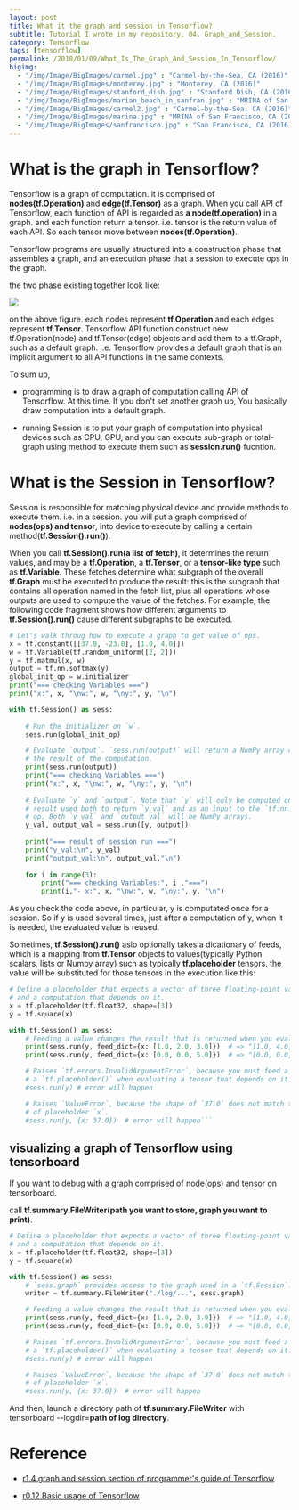 ```yaml
---
layout: post
title: What it the graph and session in Tensorflow?
subtitle: Tutorial I wrote in my repository, 04. Graph_and_Session.
category: Tensorflow
tags: [tensorflow]
permalink: /2018/01/09/What_Is_The_Graph_And_Session_In_Tensorflow/
bigimg: 
  - "/img/Image/BigImages/carmel.jpg" : "Carmel-by-the-Sea, CA (2016)"
  - "/img/Image/BigImages/monterey.jpg" : "Monterey, CA (2016)"
  - "/img/Image/BigImages/stanford_dish.jpg" : "Stanford Dish, CA (2016)"
  - "/img/Image/BigImages/marian_beach_in_sanfran.jpg" : "MRINA of San Francisco, CA (2016)"
  - "/img/Image/BigImages/carmel2.jpg" : "Carmel-by-the-Sea, CA (2016)"
  - "/img/Image/BigImages/marina.jpg" : "MRINA of San Francisco, CA (2016)"
  - "/img/Image/BigImages/sanfrancisco.jpg" : "San Francisco, CA (2016)"
---
```


# What is the graph in Tensorflow?

Tensorflow is a graph of computation. it is comprised of **nodes(tf.Operation)** and **edge(tf.Tensor)** as a graph. When you call API of Tensorflow, each function of API is regarded as **a node(tf.operation)** in a graph. and each function return a tensor. i.e. tensor is the return value of each API. So each tensor move between **nodes(tf.Operation)**.

Tensorflow programs are usually structured into a construction phase that assembles a graph, and an execution phase that a session to execute ops in the graph. 

the two phase existing together look like:

![](https://raw.githubusercontent.com/hyunyoung2/hyunyoung2_Machine_Learning/master/Tutorial/Tensorflow/01.BasicTensorflow/images/04.Graph_and_Session/tensors_flowing.gif)

on the above figure. each nodes represent **tf.Operation** and each edges represent **tf.Tensor**. Tensorflow API function construct new tf.Operation(node) and tf.Tensor(edge) objects and add them to a tf.Graph, such as a default graph. i.e. Tensorflow provides a default graph that is an implicit argument to all API functions in the same contexts. 

To sum up, 

  - programming is to draw a graph of computation calling API of Tensorflow. At this time. If you don't set another graph up, You basically draw computation into a default graph.
  
  - running Session is to put your graph of computation into physical devices such as CPU, GPU, and you can execute sub-graph or total-graph using method to execute them such as **session.run()** fucntion. 

# What is the Session in Tensorflow?

Session is responsible for matching physical device and provide methods to execute them. i.e. in a session. you will put a graph comprised of **nodes(ops) and tensor**, into device to execute by calling a certain method(**tf.Session().run()**). 

When you call **tf.Session().run(a list of fetch)**, it determines the return values, and may be a **tf.Operation**, a **tf.Tensor**, or a **tensor-like type** such as **tf.Variable**. These fetches determine what subgraph of the overall **tf.Graph** must be executed to produce the result: this is the subgraph that contains all operation named in the fetch list, plus all operations whose outputs are used to compute the value of the fetches. For example, the following code fragment shows how different arguments to **tf.Session().run()** cause different subgraphs to be executed.

```python
# Let's walk throug how to execute a graph to get value of ops.
x = tf.constant([[37.0, -23.0], [1.0, 4.0]])
w = tf.Variable(tf.random_uniform([2, 2]))
y = tf.matmul(x, w)
output = tf.nn.softmax(y)
global_init_op = w.initializer
print("=== checking Variables ===")
print("x:", x, "\nw:", w, "\ny:", y, "\n")

with tf.Session() as sess:
    
    # Run the initializer on `w`.
    sess.run(global_init_op)

    # Evaluate `output`. `sess.run(output)` will return a NumPy array containing
    # the result of the computation.
    print(sess.run(output))
    print("=== checking Variables ===")
    print("x:", x, "\nw:", w, "\ny:", y, "\n")
    
    # Evaluate `y` and `output`. Note that `y` will only be computed once, and its
    # result used both to return `y_val` and as an input to the `tf.nn.softmax()`
    # op. Both `y_val` and `output_val` will be NumPy arrays.
    y_val, output_val = sess.run([y, output])
    
    print("=== result of session run ===")
    print("y_val:\n", y_val)
    print("output_val:\n", output_val,"\n")
    
    for i in range(3):
        print("=== checking Variables:", i ,"===")
        print(i,"- x:", x, "\nw:", w, "\ny:", y, "\n")
```

As you check the code above, in particular, y is computated once for a session. So if y is used several times, just after a computation of y, when it is needed, the evaluated value is reused.

Sometimes, **tf.Session().run()** aslo optionally takes a dicationary of feeds, which is a mapping from **tf.Tensor** objects to values(typically Python scalars, lists or Numpy array) such as typically **tf.placeholder** tensors. the value will be substituted for those tensors in the execution like this:

```python
# Define a placeholder that expects a vector of three floating-point values,
# and a computation that depends on it.
x = tf.placeholder(tf.float32, shape=[3])
y = tf.square(x)

with tf.Session() as sess:
    # Feeding a value changes the result that is returned when you evaluate `y`.
    print(sess.run(y, feed_dict={x: [1.0, 2.0, 3.0]})  # => "[1.0, 4.0, 9.0]"
    print(sess.run(y, feed_dict={x: [0.0, 0.0, 5.0]})  # => "[0.0, 0.0, 25.0]"

    # Raises `tf.errors.InvalidArgumentError`, because you must feed a value for
    # a `tf.placeholder()` when evaluating a tensor that depends on it.
    #sess.run(y) # error will happen

    # Raises `ValueError`, because the shape of `37.0` does not match the shape
    # of placeholder `x`.
    #sess.run(y, {x: 37.0})  # error will happen```
```
## visualizing a graph of Tensorflow using tensorboard

If you want to debug with a graph comprised of node(ops) and tensor on tensorboard. 

call **tf.summary.FileWriter(path you want to store,  graph you want to print)**.

```python
# Define a placeholder that expects a vector of three floating-point values,
# and a computation that depends on it.
x = tf.placeholder(tf.float32, shape=[3])
y = tf.square(x)

with tf.Session() as sess:
    # `sess.graph` provides access to the graph used in a `tf.Session`.
    writer = tf.summary.FileWriter("./log/...", sess.graph)

    # Feeding a value changes the result that is returned when you evaluate `y`.
    print(sess.run(y, feed_dict={x: [1.0, 2.0, 3.0]})  # => "[1.0, 4.0, 9.0]"
    print(sess.run(y, feed_dict={x: [0.0, 0.0, 5.0]})  # => "[0.0, 0.0, 25.0]"

    # Raises `tf.errors.InvalidArgumentError`, because you must feed a value for
    # a `tf.placeholder()` when evaluating a tensor that depends on it.
    #sess.run(y) # error will happen

    # Raises `ValueError`, because the shape of `37.0` does not match the shape
    # of placeholder `x`.
    #sess.run(y, {x: 37.0})  # error will happen
```

And then, launch a directory path of **tf.summary.FileWriter** with tensorboard --logdir=**path of log directory**.

# Reference

  - [r1.4 graph and session section of programmer's guide of Tensorflow](https://www.tensorflow.org/programmers_guide/graphs)
  
  - [r0.12 Basic usage of Tensorflow](https://www.tensorflow.org/versions/r0.12/get_started/basic_usage)
